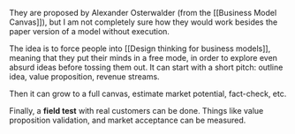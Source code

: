 They are proposed by Alexander Osterwalder (from the [[Business Model Canvas]]), but I am not completely sure how they would work besides the paper version of a model without execution. 

The idea is to force people into [[Design thinking for business models]], meaning that they put their minds in a free mode, in order to explore even absurd ideas before tossing them out. It can start with a short pitch: outline idea, value proposition, revenue streams. 

Then it can grow to a full canvas, estimate market potential, fact-check, etc. 

Finally, a **field test** with real customers can be done. Things like value proposition validation, and market acceptance can be measured. 